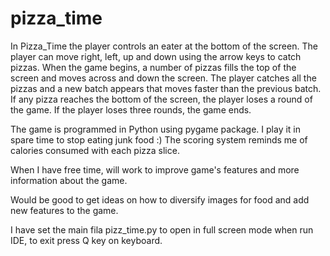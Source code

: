 # pizza_time


In Pizza_Time the player controls an eater at the bottom of the screen. The player can move right, left, up and down using the arrow keys to catch pizzas. When the game begins, a number of pizzas fills the top of the screen and moves across and down the screen. The player catches all the pizzas and a new batch appears that moves faster than the previous batch. If any pizza reaches the bottom of the screen, the player loses a round of the game. If the player loses three rounds, the game ends. 

The game is programmed in Python using pygame package. I play it in spare time to stop eating junk food :)  The scoring system reminds me of calories consumed with each pizza slice. 

When I have free time, will work to improve game's features and more information about the game.

Would be good to get ideas on how to diversify images for food and add new features to the game.

I have set the main fila pizz_time.py to open in full screen mode when run IDE, to exit press Q key on keyboard.
